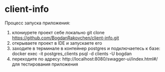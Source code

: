 # client-info
Процесс запуска приложения:
1. клониурете проект себе локально git clone https://github.com/BogdanRakovchen/client-info.git
2. открываете проект в IDE и запускаете его
3. заходите в терминале в контейнер postgres и подключаетесь к базе: docker exec -it postgres_clients psql -d clients -U bogdan
4. переходите по адресу: http://localhost:8080/swagger-ui/index.html#/ для тестирования приложения
